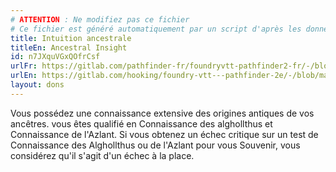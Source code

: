 ```yaml
---
# ATTENTION : Ne modifiez pas ce fichier
# Ce fichier est généré automatiquement par un script d'après les données du module Foundry VTT officiel et de sa traduction
title: Intuition ancestrale
titleEn: Ancestral Insight
id: n7JXquVGxQOfrCsf
urlFr: https://gitlab.com/pathfinder-fr/foundryvtt-pathfinder2-fr/-/blob/master/data/feats/n7JXquVGxQOfrCsf.htm
urlEn: https://gitlab.com/hooking/foundry-vtt---pathfinder-2e/-/blob/master/packs/data/feats.db/ancestral-insight.json
layout: dons
---
```

Vous possédez une connaissance extensive des origines antiques de vos ancêtres. vous êtes qualifié en Connaissance des alghollthus et Connaissance de l'Azlant. Si vous obtenez un échec critique sur un test de Connaissance des Alghollthus ou de l'Azlant pour vous Souvenir, vous considérez qu'il s'agit d'un échec à la place.

